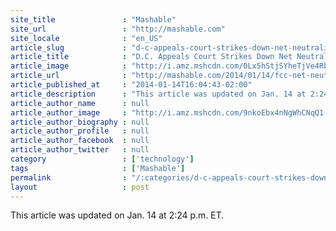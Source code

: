 ```yaml
---
site_title               : "Mashable"
site_url                 : "http://mashable.com"
site_locale              : "en_US"
article_slug             : "d-c-appeals-court-strikes-down-net-neutrality-rules"
article_title            : "D.C. Appeals Court Strikes Down Net Neutrality Rules"
article_image            : "http://i.amz.mshcdn.com/0Lx5hStjSYheTjVe4Rbq79gQ4SU=/1200x627/2014%2F01%2F14%2F69%2Fnetneutrali.8f8a4.jpg"
article_url              : "http://mashable.com/2014/01/14/fcc-net-neutrality-ruling/"
article_published_at     : "2014-01-14T16:04:43-02:00"
article_description      : "This article was updated on Jan. 14 at 2:24 p.m. ET."
article_author_name      : null
article_author_image     : "http://i.amz.mshcdn.com/9nkoEbx4nNgWhCNqQ1-UaIQIv_0=/90x90/2016%2F06%2F30%2Fff%2F2013062645Lorenzohead.98eec.fb58e.jpg"
article_author_biography : null
article_author_profile   : null
article_author_facebook  : null
article_author_twitter   : null
category                 : ['technology']
tags                     : ['Mashable']
permalink                : "/:categories/d-c-appeals-court-strikes-down-net-neutrality-rules/"
layout                   : post
---
```


This article was updated on Jan. 14 at 2:24 p.m. ET.
